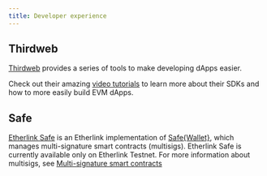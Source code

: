 ```yaml
---
title: Developer experience
---
```


## Thirdweb

[Thirdweb](https://thirdweb.com/) provides a series of tools to make developing dApps easier.

Check out their amazing [video tutorials](https://www.youtube.com/watch?v=0DQqtxoMw1E&list=PLhkjr9MPgk0w9CE9HWKUwUfxfxLZQfRnx) to learn more about their SDKs and how to more easily build EVM dApps.

## Safe

[Etherlink Safe](https://safe.etherlink.com) is an Etherlink implementation of [Safe{Wallet}](https://github.com/safe-global/safe-wallet-web), which manages multi-signature smart contracts (multisigs).
Etherlink Safe is currently available only on Etherlink Testnet.
For more information about multisigs, see [Multi-signature smart contracts](https://docs.tezos.com/smart-contracts/multisig)
